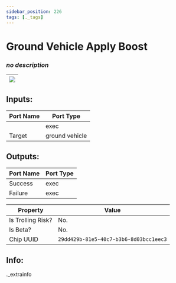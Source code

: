 ```yaml
---
sidebar_position: 226
tags: [._tags]
---
```


# Ground Vehicle Apply Boost


### *no description*

| ![](https://images-ext-2.discordapp.net/external/MPmIaQzlEPmgGWlgi-WxBBXt0Bjv_zWPkg1y1f_sy3s/https/www.recroomcircuits.com/image/circuit/absolute-value?width=206&height=108) |
|-----|

## Inputs:
| Port Name | Port Type |
|-----------|-----------|
|  | exec |
| Target | ground vehicle |

## Outputs:
| Port Name | Port Type |
|-----------|-----------|
| Success | exec |
| Failure | exec | 

| Property  | Value |
|-------------------|-----------|
| Is Trolling Risk? | No. |
| Is Beta? | No. |
| Chip UUID | `29dd429b-81e5-40c7-b3b6-8d03bcc1eec3` |

## Info:
._extrainfo